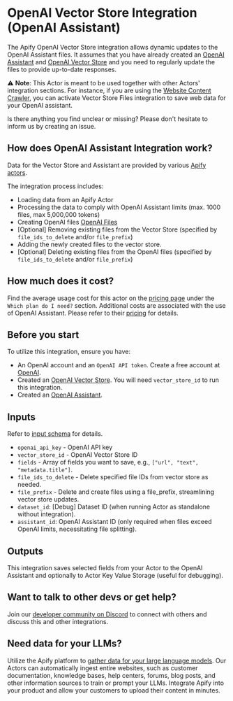 # OpenAI Vector Store Integration (OpenAI Assistant)

The Apify OpenAI Vector Store integration allows dynamic updates to the OpenAI Assistant files.
It assumes that you have already created an [OpenAI Assistant](https://platform.openai.com/docs/assistants/overview/agents)
and [OpenAI Vector Store](https://platform.openai.com/docs/assistants/tools/file-search/vector-stores)
and you need to regularly update the files to provide up-to-date responses.

⚠️ **Note**: This Actor is meant to be used together with other Actors' integration sections.
For instance, if you are using the [Website Content Crawler](https://apify.com/apify/website-content-crawler),
you can activate Vector Store Files integration to save web data for your OpenAI assistant.

Is there anything you find unclear or missing? Please don't hesitate to inform us by creating an issue.

## How does OpenAI Assistant Integration work?

Data for the Vector Store and Assistant are provided by various [Apify actors](https://apify.com/store).

The integration process includes:
- Loading data from an Apify Actor
- Processing the data to comply with OpenAI Assistant limits (max. 1000 files, max 5,000,000 tokens)
- Creating OpenAI files [OpenAI Files](https://platform.openai.com/docs/api-reference/files)
- [Optional] Removing existing files from the Vector Store (specified by `file_ids_to_delete` and/or `file_prefix`)
- Adding the newly created files to the vector store.
- [Optional] Deleting existing files from the OpenAI files (specified by `file_ids_to_delete` and/or `file_prefix`)

## How much does it cost?
Find the average usage cost for this actor on the [pricing page](https://apify.com/pricing) under the `Which plan do I need?` section.
Additional costs are associated with the use of OpenAI Assistant. Please refer to their [pricing](https://openai.com/pricing) for details.

## Before you start

To utilize this integration, ensure you have:

- An OpenAI account and an `OpenAI API token`. Create a free account at [OpenAI](https://beta.openai.com/).
- Created an [OpenAI Vector Store](https://platform.openai.com/docs/assistants/tools/file-search/vector-stores). You will need `vector_store_id` to run this integration.
- Created an [OpenAI Assistant](https://platform.openai.com/docs/assistants/overview).

## Inputs

Refer to [input schema](.actor/input_schema.json) for details.

- `openai_api_key` - OpenAI API key
- `vector_store_id` - OpenAI Vector Store ID
- `fields` - Array of fields you want to save, e.g., `["url", "text", "metadata.title"]`.
- `file_ids_to_delete` - Delete specified file IDs from vector store as needed.
- `file_prefix` - Delete and create files using a file_prefix, streamlining vector store updates.
- `dataset_id`: [Debug] Dataset ID (when running Actor as standalone without integration).
- `assistant_id`: OpenAI Assistant ID (only required when files exceed OpenAI limits, necessitating file splitting).

## Outputs

This integration saves selected fields from your Actor to the OpenAI Assistant and optionally to Actor Key Value Storage (useful for debugging).

## Want to talk to other devs or get help?

Join our [developer community on Discord](https://discord.com/invite/jyEM2PRvMU) to connect with others and discuss this and other integrations.

## Need data for your LLMs?

Utilize the Apify platform to [gather data for your large language models](https://apify.com/data-for-generative-ai).
Our Actors can automatically ingest entire websites, such as customer documentation, knowledge bases, help centers,
forums, blog posts, and other information sources to train or prompt your LLMs.
Integrate Apify into your product and allow your customers to upload their content in minutes.
